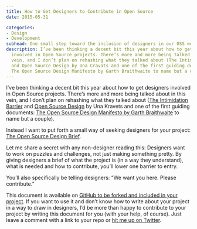 ```yaml
---
title: How to Get Designers to Contribute in Open Source
date: 2015-05-31

categories:
- Design
- Development
subhead: One small step toward the inclusion of designers in our OSS world
description: I’ve been thinking a decent bit this year about how to get designers
  involved in Open Source projects. There’s more and more being talked about in this
  vein, and I don’t plan on rehashing what they talked about (The Intimidation Barrier
  and Open Source Design by Una Cravats and one of the first guiding documents --
  The Open Source Design Manifesto by Garth Braithwaite to name but a couple).
---
```


I’ve been thinking a decent bit this year about how to get designers involved in Open Source projects. There’s more and more being talked about in this vein, and I don’t plan on rehashing what they talked about ([The Intimidation Barrier](http://opendesign.foundation/articles/barriers-for-designers/) and [Open Source Design](http://una.im/open-source-design) by Una Kravets and one of the first guiding documents: [The Open Source Design Manifesto by Garth Braithwaite](http://opendesign.foundation/articles/the-open-source-design-manifesto/) to name but a couple).

Instead I want to put forth a small way of seeking designers for your project: [The Open Source Design Brief](https://github.com/brob/Design-Brief).

Let me share a secret with any non-designer reading this: Designers want to work on puzzles and challenges, not just making something pretty. By giving designers a brief of what the project is (in a way they understand), what is needed and how to contribute, you’ll lower one barrier to entry.

You’ll also specifically be telling designers: “We want you here. Please contribute.”

This document is available on [GitHub to be forked and included in your project](https://github.com/brob/Design-Brief). If you want to use it and don’t know how to write about your project in a way to draw in designers, I’d be more than happy to contribute to your project by writing this document for you (with your help, of course). Just leave a comment with a link to your repo or [hit me up on Twitter](http://twitter.com/brob).
